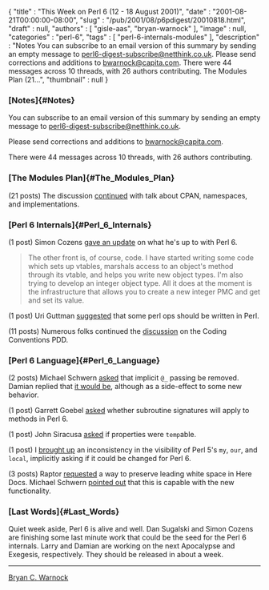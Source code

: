 {
   "title" : "This Week on Perl 6 (12 - 18 August 2001)",
   "date" : "2001-08-21T00:00:00-08:00",
   "slug" : "/pub/2001/08/p6pdigest/20010818.html",
   "draft" : null,
   "authors" : [
      "gisle-aas",
      "bryan-warnock"
   ],
   "image" : null,
   "categories" : "perl-6",
   "tags" : [
      "perl-6-internals-modules"
   ],
   "description" : "Notes You can subscribe to an email version of this summary by sending an empty message to perl6-digest-subscribe@netthink.co.uk. Please send corrections and additions to bwarnock@capita.com. There were 44 messages across 10 threads, with 26 authors contributing. The Modules Plan (21...",
   "thumbnail" : null
}





### [Notes]{#Notes}

You can subscribe to an email version of this summary by sending an
empty message to <perl6-digest-subscribe@netthink.co.uk>.

Please send corrections and additions to <bwarnock@capita.com>.

There were 44 messages across 10 threads, with 26 authors contributing.

### [The Modules Plan]{#The_Modules_Plan}

(21 posts) The discussion
[continued](http://archive.develooper.com/perl6-stdlib@perl.org/msg00163.html)
with talk about CPAN, namespaces, and implementations.

### [Perl 6 Internals]{#Perl_6_Internals}

(1 post) Simon Cozens [gave an
update](http://archive.develooper.com/perl6-internals@perl.org/msg03449.html)
on what he's up to with Perl 6.

> The other front is, of course, code. I have started writing some code
> which sets up vtables, marshals access to an object's method through
> its vtable, and helps you write new object types. I'm also trying to
> develop an integer object type. All it does at the moment is the
> infrastructure that allows you to create a new integer PMC and get and
> set its value.

(1 post) Uri Guttman
[suggested](http://archive.develooper.com/perl6-internals@perl.org/msg03453.html)
that some perl ops should be written in Perl.

(11 posts) Numerous folks continued the
[discussion](http://archive.develooper.com/perl6-internals@perl.org/msg03441.html)
on the Coding Conventions PDD.

### [Perl 6 Language]{#Perl_6_Language}

(2 posts) Michael Schwern
[asked](http://archive.develooper.com/perl6-language@perl.org/msg08024.html)
that implicit `@_` passing be removed. Damian replied that [it would
be](http://archive.develooper.com/perl6-language@perl.org/msg08025.html),
although as a side-effect to some new behavior.

(1 post) Garrett Goebel
[asked](http://archive.develooper.com/perl6-language@perl.org/msg08026.html)
whether subroutine signatures will apply to methods in Perl 6.

(1 post) John Siracusa
[asked](http://archive.develooper.com/perl6-language@perl.org/msg08027.html)
if properties were `temp`able.

(1 post) I [brought
up](http://archive.develooper.com/perl6-language@perl.org/msg08028.html)
an inconsistency in the visibility of Perl 5's `my`, `our`, and `local`,
implicitly asking if it could be changed for Perl 6.

(3 posts) Raptor
[requested](http://archive.develooper.com/perl6-language@perl.org/msg08029.html)
a way to preserve leading white space in Here Docs. Michael Schwern
[pointed
out](http://archive.develooper.com/perl6-language@perl.org/msg08031.html)
that this is capable with the new functionality.

### [Last Words]{#Last_Words}

Quiet week aside, Perl 6 is alive and well. Dan Sugalski and Simon
Cozens are finishing some last minute work that could be the seed for
the Perl 6 internals. Larry and Damian are working on the next
Apocalypse and Exegesis, respectively. They should be released in about
a week.

------------------------------------------------------------------------

[Bryan C. Warnock](mailto:bwarnock@capita.com)


